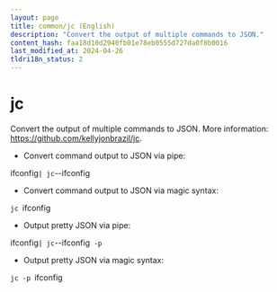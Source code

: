 ```yaml
---
layout: page
title: common/jc (English)
description: "Convert the output of multiple commands to JSON."
content_hash: faa18d10d2940fb01e78eb0555d727da0f8b0016
last_modified_at: 2024-04-26
tldri18n_status: 2
---
```

# jc

Convert the output of multiple commands to JSON.
More information: <https://github.com/kellyjonbrazil/jc>.

- Convert command output to JSON via pipe:

<span class="tldr-var badge badge-pill bg-dark-lm bg-white-dm text-white-lm text-dark-dm font-weight-bold">ifconfig</span>` | jc `<span class="tldr-var badge badge-pill bg-dark-lm bg-white-dm text-white-lm text-dark-dm font-weight-bold">--ifconfig</span>

- Convert command output to JSON via magic syntax:

`jc `<span class="tldr-var badge badge-pill bg-dark-lm bg-white-dm text-white-lm text-dark-dm font-weight-bold">ifconfig</span>

- Output pretty JSON via pipe:

<span class="tldr-var badge badge-pill bg-dark-lm bg-white-dm text-white-lm text-dark-dm font-weight-bold">ifconfig</span>` | jc `<span class="tldr-var badge badge-pill bg-dark-lm bg-white-dm text-white-lm text-dark-dm font-weight-bold">--ifconfig</span>` -p`

- Output pretty JSON via magic syntax:

`jc -p `<span class="tldr-var badge badge-pill bg-dark-lm bg-white-dm text-white-lm text-dark-dm font-weight-bold">ifconfig</span>
